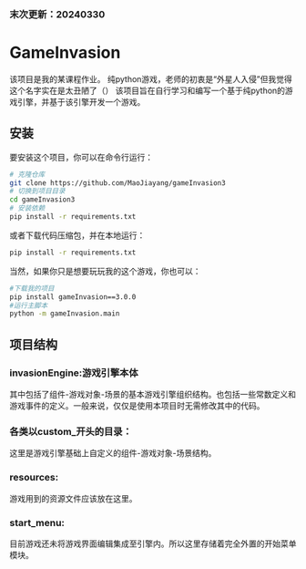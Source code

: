 ### 末次更新：20240330
# GameInvasion
该项目是我的某课程作业。
纯python游戏，老师的初衷是“外星人入侵”但我觉得这个名字实在是太丑陋了（）
该项目旨在自行学习和编写一个基于纯python的游戏引擎，并基于该引擎开发一个游戏。

## 安装

要安装这个项目，你可以在命令行运行：
```bash
# 克隆仓库
git clone https://github.com/MaoJiayang/gameInvasion3
# 切换到项目目录
cd gameInvasion3
# 安装依赖
pip install -r requirements.txt
```
或者下载代码压缩包，并在本地运行：
```bash
pip install -r requirements.txt
```
当然，如果你只是想要玩玩我的这个游戏，你也可以：
```bash
#下载我的项目
pip install gameInvasion==3.0.0
#运行主脚本
python -m gameInvasion.main
```
## 项目结构
### invasionEngine:游戏引擎本体
其中包括了组件-游戏对象-场景的基本游戏引擎组织结构。也包括一些常数定义和游戏事件的定义。一般来说，仅仅是使用本项目时无需修改其中的代码。
### 各类以custom_开头的目录：
这里是游戏引擎基础上自定义的组件-游戏对象-场景结构。
### resources:
游戏用到的资源文件应该放在这里。
### start_menu:
目前游戏还未将游戏界面编辑集成至引擎内。所以这里存储着完全外置的开始菜单模块。